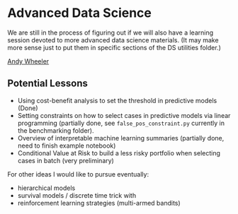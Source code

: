 # Advanced Data Science

We are still in the process of figuring out if we will also have a learning session devoted to more advanced data science materials. (It may make more sense just to put them in specific sections of the DS utilities folder.) 

[Andy Wheeler](mailto:andrew.wheeler@hms.com)

## Potential Lessons

 - Using cost-benefit analysis to set the threshold in predictive models (Done)
 - Setting constraints on how to select cases in predictive models via linear programming (partially done, see `false_pos_constraint.py` currently in the benchmarking folder).
 - Overview of interpretable machine learning summaries (partially done, need to finish example notebook)
 - Conditional Value at Risk to build a less risky portfolio when selecting cases in batch (very preliminary)

For other ideas I would like to pursue eventually:

 - hierarchical models 
 - survival models / discrete time trick with 
 - reinforcement learning strategies (multi-armed bandits)
